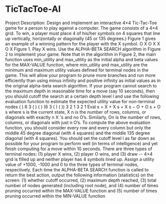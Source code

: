 # TicTacToe-AI
Project Description: Design and implement an interactive 4×4 Tic-Tac-Toe game for a person to play against a computer. The game consists of a 4×4 grid. To win, a player must place 4 of his/her symbols on 4 squares that line up vertically, horizontally or diagonally (45 or 135 degrees.) Figure 1 gives an example of a winning pattern for the player with the X symbol. O X O X X O X Figure 1. Play X wins. Use the ALPHA-BETA SEARCH algorithm in Figure 2 to implement your game. Note that in the algorithm in Figure 2, the main function uses min_utility and max_utility as the initial alpha and beta values for the MAX-VALUE function, where min_utility and max_utility are the minimum and maximum utility values defined for terminal nodes in the game. This will allow your program to prune more branches and run more efficiently than using minus infinity and positive infinity as initial values as in the original alpha-beta search algorithm. If your program cannot search to the maximum depth in reasonable time for a move (say 10 seconds), then you should cutoff the search at a certain depth level l and use the following evaluation function to estimate the expected utility value for non-terminal nodes ( ) 6 3 ( ) ( ) (6 3 ( ) ( )) 3 2 1 3 2 1 Eval s = X + X s + X s − O + O s + O s where s is the current state, X n is the number of rows, columns, or diagonals with exactly n X 's and no O’s. Similarly, On is the number of rows, columns, or diagonals with just n O’s. To compute the above evaluation function, you should consider every row and every column but only the middle 45 degree diagonal (with 4 squares) and the middle 135 degree diagonal (with 4 squares). You should set the cutoff level l as far down as possible for your program to perform well (in terms of intelligence) and yet finish computing for a move within 10 seconds. There are three types of terminal nodes: (1) player X wins, (2) player O wins, and (3) draw -- 4×4 grid is filled up and neither player has 4 symbols lined up. Assign a utility value of +1000, -1000 and 0 to the three types of terminal nodes, respectively. Each time the ALPHA-BETA SEARCH function is called to return the best action, output the following information (statistics) on the screen: (1) whether cutoff occurred, (2) maximum depth reached, (3) total number of nodes generated (including root node), and (4) number of times pruning occurred within the MAX-VALUE function and (5) number of times pruning occurred within the MIN-VALUE function
